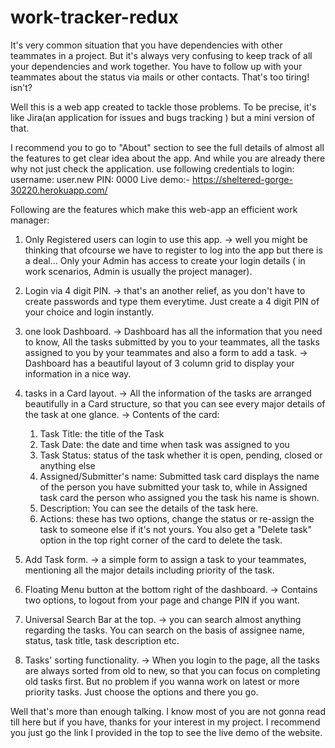 # work-tracker-redux

It's very common situation that you have dependencies with other teammates in a project. But it's always very confusing to keep track of all your dependencies and work together. You have to follow up with your teammates about the status via mails or other contacts. That's too tiring! isn't?

Well this is a web app created to tackle those problems. To be precise, it's like Jira(an application for issues and bugs tracking ) but a mini version of that.

I recommend you to go to "About" section to see the full details of almost all the features to get clear idea about the app. And while you are already there why not just check the application.
use following credentials to login:
  username: user.new
  PIN: 0000
Live demo:- https://sheltered-gorge-30220.herokuapp.com/

Following are the features which make this web-app an efficient work manager:

1) Only Registered users can login to use this app.
   -> well you might be thinking that ofcourse we have to register to log into the app but there is a deal... Only your Admin has access to create your login details ( in work scenarios, Admin is usually the project manager).
   
2) Login via 4 digit PIN.
  -> that's an another relief, as you don't have to create passwords and type them everytime. Just create a 4 digit PIN of your choice and login instantly.

3) one look Dashboard.
  -> Dashboard has all the information that you need to know, All the tasks submitted by you to your teammates, all the tasks assigned to you by your teammates and also a form to add a task.
  -> Dashboard has a beautiful layout of 3 column grid to display your information in a nice way.

4) tasks in a Card layout.
  -> All the information of the tasks are arranged beautifully in a Card structure, so that you can see every major details of the task at one glance.
  -> Contents of the card:
     1) Task Title: the title of the Task
     2) Task Date: the date and time when task was assigned to you
     3) Task Status: status of the task whether it is open, pending, closed or anything else
     4) Assigned/Submitter's name: Submitted task card displays the name of the person you have submitted your task to, while in Assigned task card the person who assigned you the task his name is shown.
     5) Description: You can see the details of the task here.
     6) Actions: these has two options, change the status or re-assign the task to someone else if it's not yours. You also get a "Delete task" option in the top right corner of the card to delete the task.

5) Add Task form.
  -> a simple form to assign a task to your teammates, mentioning all the major details including priority of the task.

6) Floating Menu button at the bottom right of the dashboard.
  -> Contains two options, to logout from your page and change PIN if you want.
  
7) Universal Search Bar at the top.
  -> you can search almost anything regarding the tasks. You can search on the basis of assignee name, status, task title, task description etc.

8) Tasks' sorting functionality.
  -> When you login to the page, all the tasks are always sorted from old to new, so that you can focus on completing old tasks first. But no problem if you wanna work on latest or more priority tasks. Just choose the options and there you go.
  
Well that's more than enough talking. I know most of you are not gonna read till here but if you have, thanks for your interest in my project. I recommend you just go the link I provided in the top to see the live demo of the website.
 
